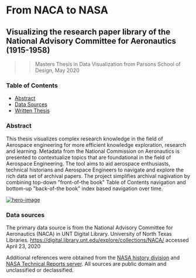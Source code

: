 # From NACA to NASA
## Visualizing the research paper library of the National Advisory Committee for Aeronautics (1915-1958)

>> Masters Thesis in Data Visualization from Parsons School of Design, May 2020

### Table of Contents
- [Abstract](#abstract)
- [Data Sources](#data-sources)
- [Written Thesis](https://acdreyer.github.io/thesis/AC_Dreyer_Thesis_Final_ver3.pdf)


### Abstract

This thesis visualizes complex research knowledge in the field of 
Aerospace engineering for more efficient knowledge exploration, research
and learning.
Metadata from the National Commission on Aeronautics is presented
to contextualize topics that are foundational in the field of Aerospace Engineering. 
The tool aims to aid aerospace enthusiasts, technical historians and Aerospace Engineers
to navigate and explore the rich data set of archival papers.
The project simplifies archival nagivation by combining top-down "front-of-the book"
Table of Contents navigation and bottom-up "back-of-the book" index based navigation
over time.


[![hero-image](preview.png)](https://acdreyer.github.io/thesis/)


### Data sources
The primary data source is from the 
National Advisory Committee for Aeronautics (NACA) in UNT Digital Library. 
University of North Texas Libraries. 
https://digital.library.unt.edu/explore/collections/NACA/ accessed April 23, 2020

Additional references were obtained from the 
[NASA history division](https://history.nasa.gov/) and 
[NASA Technical Reports server](https://ntrs.nasa.gov/). 
All sources are public domain and unclassified or declassified.


